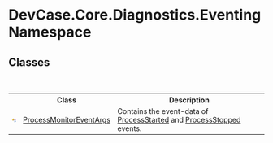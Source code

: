 # DevCase.Core.Diagnostics.Eventing Namespace
 




## Classes
&nbsp;<table><tr><th></th><th>Class</th><th>Description</th></tr><tr><td>![Public class](media/pubclass.gif "Public class")</td><td><a href="T_DevCase_Core_Diagnostics_Eventing_ProcessMonitorEventArgs">ProcessMonitorEventArgs</a></td><td>
Contains the event-data of <a href="E_DevCase_Core_Diagnostics_ProcessMonitor_ProcessStarted">ProcessStarted</a> and <a href="E_DevCase_Core_Diagnostics_ProcessMonitor_ProcessStopped">ProcessStopped</a> events.</td></tr></table>&nbsp;
